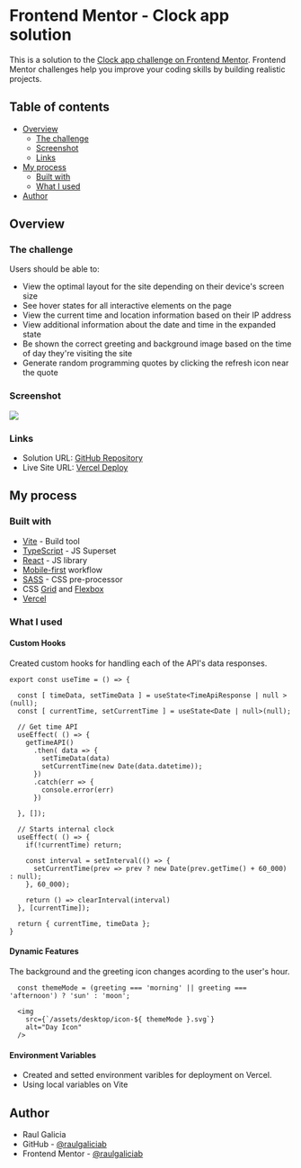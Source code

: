 # Frontend Mentor - Clock app solution

This is a solution to the [Clock app challenge on Frontend Mentor](https://www.frontendmentor.io/challenges/clock-app-LMFaxFwrM). Frontend Mentor challenges help you improve your coding skills by building realistic projects.

## Table of contents

- [Overview](#overview)
  - [The challenge](#the-challenge)
  - [Screenshot](#screenshot)
  - [Links](#links)
- [My process](#my-process)
  - [Built with](#built-with)
  - [What I used](#what-i-used)
- [Author](#author)

## Overview

### The challenge

Users should be able to:

- View the optimal layout for the site depending on their device's screen size
- See hover states for all interactive elements on the page
- View the current time and location information based on their IP address
- View additional information about the date and time in the expanded state
- Be shown the correct greeting and background image based on the time of day they're visiting the site
- Generate random programming quotes by clicking the refresh icon near the quote

### Screenshot

![](./screenshot.png)

### Links

- Solution URL: [GitHub Repository](https://github.com/raulgaliciab/clock-app)
- Live Site URL: [Vercel Deploy](https://clock-app-six-iota.vercel.app/)

## My process

### Built with

- [Vite](https://vite.dev/) - Build tool
- [TypeScript](https://www.typescriptlang.org/) - JS Superset
- [React](https://reactjs.org/) - JS library
- [Mobile-first](https://developer.mozilla.org/en-US/docs/Glossary/Mobile_First) workflow
- [SASS](https://sass-lang.com/) - CSS pre-processor
- CSS [Grid](https://developer.mozilla.org/en-US/docs/Web/CSS/CSS_grid_layout) and [Flexbox](https://developer.mozilla.org/en-US/docs/Learn_web_development/Core/CSS_layout/Flexbox)
- [Vercel](https://vercel.com/)

### What I used

#### Custom Hooks

Created custom hooks for handling each of the API's data responses.

```
export const useTime = () => {

  const [ timeData, setTimeData ] = useState<TimeApiResponse | null >(null);
  const [ currentTime, setCurrentTime ] = useState<Date | null>(null);

  // Get time API
  useEffect( () => {
    getTimeAPI()
      .then( data => {
        setTimeData(data)
        setCurrentTime(new Date(data.datetime));
      })
      .catch(err => {
        console.error(err)
      })

  }, []);

  // Starts internal clock
  useEffect( () => {
    if(!currentTime) return;

    const interval = setInterval(() => {
      setCurrentTime(prev => prev ? new Date(prev.getTime() + 60_000) : null);
    }, 60_000);

    return () => clearInterval(interval)
  }, [currentTime]);

  return { currentTime, timeData };
}

```

#### Dynamic Features

The background and the greeting icon changes acording to the user's hour.

```
  const themeMode = (greeting === 'morning' || greeting === 'afternoon') ? 'sun' : 'moon';

  <img
    src={`/assets/desktop/icon-${ themeMode }.svg`}
    alt="Day Icon"
  />
```

#### Environment Variables

- Created and setted environment varibles for deployment on Vercel.
- Using local variables on Vite

## Author

- Raul Galicia
- GitHub - [@raulgaliciab](https://github.com/raulgaliciab)
- Frontend Mentor - [@raulgaliciab](https://www.frontendmentor.io/profile/raulgaliciab)
